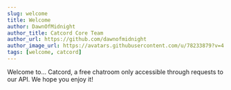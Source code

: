 ```yaml
---
slug: welcome
title: Welcome
author: DawnOfMidnight
author_title: Catcord Core Team
author_url: https://github.com/dawnofmidnight
author_image_url: https://avatars.githubusercontent.com/u/78233879?v=4
tags: [welcome, catcord]
---
```


Welcome to... Catcord, a free chatroom only accessible through requests to our API. We hope you enjoy it!
